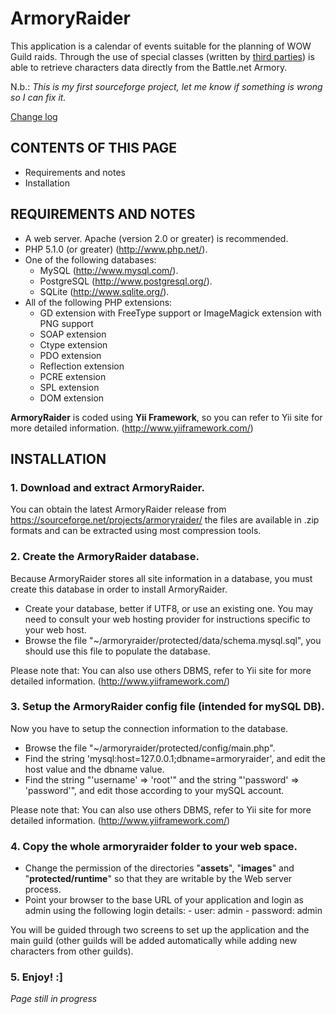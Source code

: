 ArmoryRaider
==================
This application is a calendar of events suitable for the planning of WOW Guild raids. Through the use of special classes (written by [third parties](https://sourceforge.net/projects/wowarmoryapi/)) is able to retrieve characters data directly from the Battle.net Armory.

N.b.: *This is my first sourceforge project, let me know if something is wrong so I can fix it.*

[Change log](https://sourceforge.net/p/armoryraider/wiki/Changelog/)

CONTENTS OF THIS PAGE
---------------------

 * Requirements and notes
 * Installation


REQUIREMENTS AND NOTES
----------------------

- A web server. Apache (version 2.0 or greater) is recommended.
- PHP 5.1.0 (or greater) (http://www.php.net/).
- One of the following databases:
    - MySQL (http://www.mysql.com/).
    - PostgreSQL (http://www.postgresql.org/).
    - SQLite (http://www.sqlite.org/).
- All of the following PHP extensions:
    - GD extension with FreeType support or ImageMagick extension with PNG support
    - SOAP extension
    - Ctype extension
    - PDO extension
    - Reflection extension
    - PCRE extension
    - SPL extension
    - DOM extension

**ArmoryRaider** is coded using **Yii Framework**, so you can refer to Yii site for
more detailed information. (<http://www.yiiframework.com/>) 


INSTALLATION
------------

### 1. Download and extract ArmoryRaider. 

You can obtain the latest ArmoryRaider release from  
<https://sourceforge.net/projects/armoryraider/> the files are available 
in .zip formats and can be extracted using most compression tools.
   

### 2. Create the ArmoryRaider database.

Because ArmoryRaider stores all site information in a database, you must 
create this database in order to install ArmoryRaider. 
   
- Create your database, better if UTF8, or use an existing one. You may 
  need to consult your web hosting provider for instructions specific to 
  your web host.
- Browse the file "~/armoryraider/protected/data/schema.mysql.sql", 
  you should use this file to populate the database.
      
Please note that: You can also use others DBMS, refer to Yii site for
more detailed information. (<http://www.yiiframework.com/>) 


### 3. Setup the ArmoryRaider config file (intended for mySQL DB).

Now you have to setup the connection information to the database.
   
- Browse the file "~/armoryraider/protected/config/main.php".
- Find the string 'mysql:host=127.0.0.1;dbname=armoryraider', and edit 
  the host value and the dbname value.
- Find the string "'username' => 'root'" and the string 
  "'password' => 'password'", and edit those according to your mySQL
  account.

Please note that: You can also use others DBMS, refer to Yii site for
more detailed information. (<http://www.yiiframework.com/>)
   

### 4. Copy the whole armoryraider folder to your web space.

- Change the permission of the directories "**assets**", "**images**" and "**protected/runtime**" so 
  that they are writable by the Web server process.
- Point your browser to the base URL of your application and login as admin 
  using the following login details:
      - user: admin
      - password: admin
 
You will be guided through two screens to set up the application and the 
main guild (other guilds will be added automatically while adding new 
characters from other guilds).
   

### 5. Enjoy! :]  


*Page still in progress*

